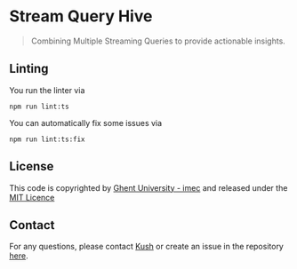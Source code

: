 # Stream Query Hive

> Combining Multiple Streaming Queries to provide actionable insights. 

## Linting

You run the linter via 
```shell
npm run lint:ts
```

You can automatically fix some issues via
```shell
npm run lint:ts:fix
```

## License

This code is copyrighted by [Ghent University - imec](https://www.ugent.be/ea/idlab/en) and released under the [MIT Licence](./LICENCE) 

## Contact

For any questions, please contact [Kush](mailto:kushbisen@proton.me) or create an issue in the repository [here](https://github.com/SolidLabResearch/stream-hive/issues). 
